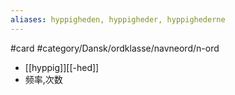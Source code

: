 ```yaml
---
aliases: hyppigheden, hyppigheder, hyppighederne
---
```

#card #category/Dansk/ordklasse/navneord/n-ord 
- [[hyppig]][[-hed]]
- 频率,次数